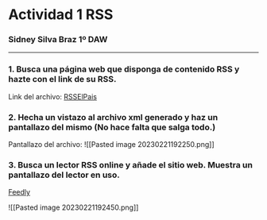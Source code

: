 # Actividad 1 RSS

### Sidney Silva Braz 1º DAW
---

### 1. Busca una página web que disponga de contenido RSS y hazte con el link de su RSS.

Link del archivo: [RSSElPais](https://feeds.elpais.com/mrss-s/pages/ep/site/elpais.com/portada)

### 2. Hecha un vistazo al archivo xml generado y haz un pantallazo del mismo (No hace falta que salga todo.)

Pantallazo del archivo:
![[Pasted image 20230221192250.png]]

### 3. Busca un lector RSS online y añade el sitio web. Muestra un pantallazo del lector en uso.

[Feedly](https://feedly.com/i/subscription/feed%2Fhttps%3A%2F%2Ffeeds.elpais.com%2Fmrss-s%2Fpages%2Fep%2Fsite%2Felpais.com%2Fportada)

![[Pasted image 20230221192450.png]]